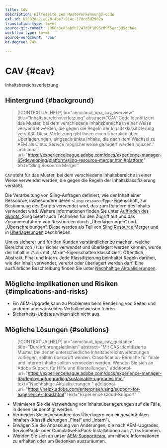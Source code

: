 ```yaml
---
title: CAV
description: Hilfeseite zum Mustererkennungs-Code
exl-id: b2282da2-a028-4be7-914c-17dcd5d2902a
translation-type: tm+mt
source-git-commit: 1966a3e83ab6b2247d9f1095c8965eac399e3b6e
workflow-type: tm+mt
source-wordcount: '366'
ht-degree: 74%

---
```


# CAV {#cav}

Inhaltsbereichsverletzung

## Hintergrund {#background}

>[!CONTEXTUALHELP]
>id="aemcloud_bpa_cav_overview"
>title="Inhaltsbereichsverletzung"
>abstract="CAV-Code identifiziert das Muster, bei dem verschiedene Inhaltsbereiche in einer Weise verwendet werden, die gegen die Regeln der Inhaltsklassifizierung verstößt. Diese Verletzung gibt Ihnen einen Überblick über Überlagerungen, eingeschränkte Inhalte, die nach dem Wechsel zu AEM als Cloud Service möglicherweise geändert werden müssen."
>additional-url="https://experienceleague.adobe.com/docs/experience-manager-65/developing/platform/sling-resource-merger.html#platform" text="Sling Resource Merger"

`CAV` steht für das Muster, bei dem verschiedene Inhaltsbereiche in einer Weise verwendet werden, die gegen die Regeln der Inhaltsklassifizierung verstößt.

Die Verarbeitung von Sling-Anfragen definiert, wie der Inhalt einer Ressource, insbesondere deren `sling:resourceType`-Eigenschaft, zur Bestimmung des Skripts verwendet wird, das zum Rendern des Inhalts verwendet wird. Weitere Informationen finden Sie unter [Auffinden des Skripts. ](https://experienceleague.adobe.com/docs/experience-manager-65/developing/introduction/the-basics.html?lang=de#locating-the-script) Sling bietet auch Techniken für den Zugriff auf und das Zusammenführen von Ressourcen durch „Überlagerungen“ und „Überschreibungen“. Diese werden als Teil von [Sling Resource Merger](https://experienceleague.adobe.com/docs/experience-manager-65/developing/platform/sling-resource-merger.html?lang=de) und in [Überlagerungen](https://experienceleague.adobe.com/docs/experience-manager-65/developing/platform/overlays.html?lang=de) beschrieben.

Um es sicherer und für den Kunden verständlicher zu machen, welche Bereiche von `/libs` sicher verwendet und überlagert werden können, wurde der Inhalt in `/libs` mit „Mixin“-Eigenschaften klassifiziert: Öffentlich, Abstrakt, Final und Intern. Jede Klassifizierung beinhaltet Regeln darüber, wie der Inhalt verwendet, vererbt oder überlagert werden darf. Eine ausführliche Beschreibung finden Sie unter [Nachhaltige Aktualisierungen](https://experienceleague.adobe.com/docs/experience-manager-65/deploying/upgrading/sustainable-upgrades.html?lang=de).

## Mögliche Implikationen und Risiken {#implications-and-risks}

* Ein AEM-Upgrade kann zu Problemen beim Rendering von Seiten und anderen unerwünschten Verhaltensweisen führen.
* Sicherheits-Updates wirken sich nicht aus.

## Mögliche Lösungen {#solutions}

>[!CONTEXTUALHELP]
>id="aemcloud_bpa_cav_guidance"
>title="Durchführungsleitlinien"
>abstract="Mit CAS identifizierte Muster, bei denen unterschiedliche Inhaltsbereichsverletzungen vorliegen, sollten überprüft werden. Classification-Bereiche für finale und interne Inhalte sollten vermieden werden. Wenden Sie sich an Adobe Support für Hilfe und Klarstellungen."
>additional-url="https://experienceleague.adobe.com/docs/experience-manager-65/deploying/upgrading/sustainable-upgrades.html" text="Nachhaltige Aktualisierungen "
>additional-url="https://helpx.adobe.com/enterprise/using/support-for-experience-cloud.html" text="Experience Cloud-Support"

* Minimieren Sie die Verwendung von Inhaltsüberlagerungen auf die Fälle, in denen sie benötigt werden.
* Vermeiden Sie insbesondere das Überlagern von eingeschränkten Inhalten (Klassifizierungen „Final“ und „Intern“).
* Erwägen Sie die Anpassung von Änderungen, die nach AEM-Upgrades, ServicePack- oder CumulativeFixPack-Installationen aus `/libs` kommen.
* Wenden Sie sich an unser [AEM-Supportteam](https://helpx.adobe.com/de/enterprise/using/support-for-experience-cloud.html), um nähere Informationen zu erhalten oder um Bedenken auszuräumen.
